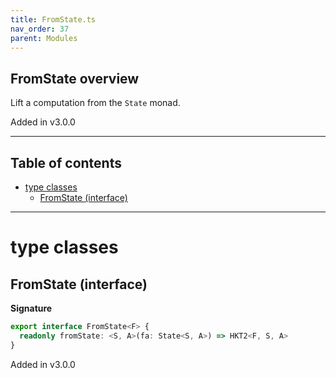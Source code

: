 ```yaml
---
title: FromState.ts
nav_order: 37
parent: Modules
---
```


## FromState overview

Lift a computation from the `State` monad.

Added in v3.0.0

---

<h2 class="text-delta">Table of contents</h2>

- [type classes](#type-classes)
  - [FromState (interface)](#fromstate-interface)

---

# type classes

## FromState (interface)

**Signature**

```ts
export interface FromState<F> {
  readonly fromState: <S, A>(fa: State<S, A>) => HKT2<F, S, A>
}
```

Added in v3.0.0
